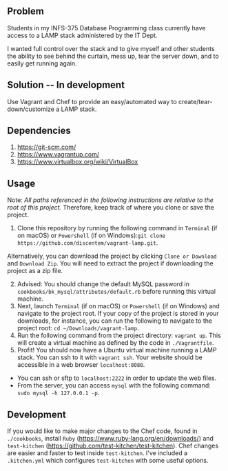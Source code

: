 ## Problem

Students in my INFS-375 Database Programming class currently have access to a LAMP stack administered by the IT Dept.

I wanted full control over the stack and to give myself and other students the ability to see behind the curtain, mess up, tear the server down, and to easily get running again.

## Solution -- In development

Use Vagrant and Chef to provide an easy/automated way to create/tear-down/customize a LAMP stack.

## Dependencies
1. https://git-scm.com/
2. https://www.vagrantup.com/
3. https://www.virtualbox.org/wiki/VirtualBox

## Usage
Note: *All paths referenced in the following instructions are relative to the root of this project.* Therefore, keep track of where you clone or save the project.

1. Clone this repository by running the following command in `Terminal` (if on macOS) or `Powershell` (if on Windows):`git clone https://github.com/discentem/vagrant-lamp.git`.

Alternatively, you can download the project by clicking `Clone or Download` and `Download Zip`. You will need to extract the project if downloading the project as a zip file.

2. Advised: You should change the default MySQL password in `cookbooks/bk_mysql/attributes/default.rb` before running this virtual machine.
3. Next, launch `Terminal` (if on macOS) or `Powershell` (if on Windows) and navigate to the project root. If your copy of the project is stored in your downloads, for instance, you can run the following to navigate to the project root: `cd ~/Downloads/vagrant-lamp`.
4. Run the following command from the project directory: `vagrant up`. This will create a virtual machine as defined by the code in `./Vagrantfile`.
5. Profit! You should now have a Ubuntu virtual machine running a LAMP stack. You can ssh to it with `vagrant ssh`. Your website should be accessible in a web browser `localhost:8080`.

- You can ssh or sftp to `localhost:2222` in order to update the web files.
- From the server, you can access `mysql` with the following command: `sudo mysql -h 127.0.0.1 -p`.

## Development

If you would like to make major changes to the Chef code, found in `./cookbooks`, install `Ruby` (https://www.ruby-lang.org/en/downloads/) and `test-kitchen` (https://github.com/test-kitchen/test-kitchen). Chef changes are easier and faster to test inside `test-kitchen`. I've included a `.kitchen.yml` which configures `test-kitchen` with some useful options.
